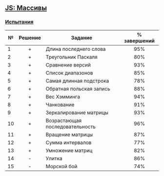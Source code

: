 ## [JS: Массивы](https://ru.hexlet.io/courses/js-arrays)

### [Испытания](https://ru.hexlet.io/courses/js-arrays#challenges)

№  |Решение| Задание                        | % завершений| 
---|:-----:|--------------------------------|:-----------:|
1  | +     |Длина последнего слова          |95%          |
2  | +     |Треугольник Паскаля             |80%          |
3  | +     |Сравнение версий                |93%          |
4  | +     |Список диапазонов               |85%          |
5  | +     |Самая длинная подстрока         |78%          |
6  | +     |Обратная польская запись        |88%          |
7  | +     |Вес Хэмминга                    |94%          |
8  | +     |Чанкование                      |91%          |
9  | +     |Зеркалирование матрицы          |93%          |
10 | +     |Возрастающая последовательность |96%          |
11 | +     |Вращение матрицы                |87%          |
12 | +     |Сумма интервалов                |77%          |
13 | +     |Умножение матриц                |82%          |
14 | -     |Улитка                          |86%          |
15 | -     |Морской бой                     |74%          |
